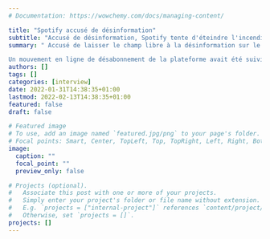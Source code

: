 ```yaml
---
# Documentation: https://wowchemy.com/docs/managing-content/

title: "Spotify accusé de désinformation"
subtitle: "Accusé de désinformation, Spotify tente d'éteindre l'incendie «le risque c’est d’entretenir un flou»"
summary: " Accusé de laisser le champ libre à la désinformation sur le Covid-19 dans ses podcasts, le géant suédois du streaming audio Spotify a annoncé des mesures dimanche 30 janvier pour tenter de répondre à la controverse croissante après un mouvement de boycott lancé par la légende du folk-rock Neil Young.

Un mouvement en ligne de désabonnement de la plateforme avait été suivi sur les réseaux sociaux par plusieurs personnalités et artistes. Le nouveau créneau à succès met les plateformes de streaming face à de nouvelles responsabilités sur la désinformation, à l'instar des réseaux sociaux comme Facebook."
authors: []
tags: []
categories: [interview]
date: 2022-01-31T14:38:35+01:00
lastmod: 2022-02-13T14:38:35+01:00
featured: false
draft: false

# Featured image
# To use, add an image named `featured.jpg/png` to your page's folder.
# Focal points: Smart, Center, TopLeft, Top, TopRight, Left, Right, BottomLeft, Bottom, BottomRight.
image:
  caption: ""
  focal_point: ""
  preview_only: false

# Projects (optional).
#   Associate this post with one or more of your projects.
#   Simply enter your project's folder or file name without extension.
#   E.g. `projects = ["internal-project"]` references `content/project/deep-learning/index.md`.
#   Otherwise, set `projects = []`.
projects: []
---
```

